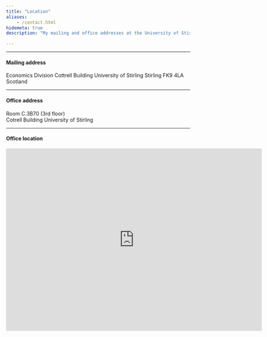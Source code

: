 ```yaml
---
title: "Location"
aliases:
    - /contact.html
hidemeta: true
description: "My mailing and office addresses at the University of Stirling."

---
```


---

#### Mailing address

Economics Division
Cottrell Building
University of Stirling
Stirling
FK9 4LA
Scotland

---

#### Office address

Room C.3B70 (3rd floor)  
Cotrell Building
University of Stirling

---

#### Office location

<iframe src="https://www.google.com/maps/embed?pb=!1m18!1m12!1m3!1d2222.7136884348834!2d-3.9236189514601296!3d56.1447640656179!2m3!1f0!2f0!3f0!3m2!1i1024!2i768!4f13.1!3m3!1m2!1s0x48888803aeb5da07%3A0x656970b9f6d52ae9!2sCotrell%20Building%2C%20Stirling%20FK9%204LF!5e0!3m2!1sen!2suk!4v1696713077119!5m2!1sen!2suk" width="700" height="500" style="border:0;" allowfullscreen="" loading="lazy"></iframe>
